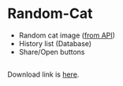 # Random-Cat

- Random cat image ([from API](https://thecatapi.com/))
- History list (Database)
- Share/Open buttons

##

Download link is [here](https://t.me/cat_image/24).

